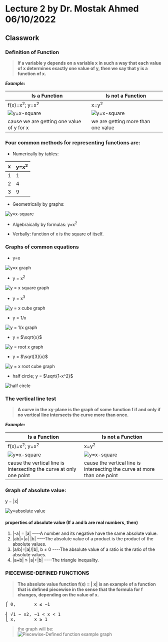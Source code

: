 # Lecture 2 by Dr. Mostak Ahmed 06/10/2022

## Classwork

### Definition of Function

> **If a variable y depends on a variable x in such a way that each value of x determines exactly one value of y, then we say that y is a function of x.**

**_Example:_**

| Is a Function                             | Is not a Function                   |
| ----------------------------------------- | ----------------------------------- |
| f(x)=x<sup>2</sup>; y=x<sup>2</sup>       | x=y<sup>2</sup>                     |
| ![y=x-square](./y-x-2.png)                | ![y=x-square](./not-a-function.png) |
| cause we are getting one value of y for x | we are getting more than one value  |

### Four common methods for representing functions are:

- Numerically by tables:

| x   | y=x<sup>2</sup> |
| --- | --------------- |
| 1   | 1               |
| 2   | 4               |
| 3   | 9               |

- Geometrically by graphs:

![y=x-square](./y-x-2.png)

- Algebraically by formulas: y=x<sup>2</sup><br>

- Verbally: function of x is the square of itself.

### Graphs of common equations

- y=x

![y=x graph](./y-x.png)

- y = x<sup>2</sup>

![y = x square graph](./y-x-2.png)

- y = x<sup>3</sup>

![y = x cube graph](./y-x-3.png)

- y = 1/x

![y = 1/x graph](./y-1divide-byx.png)

- y = $\sqrt{x}$

![y = root x graph](./y-rootx.png)

- y = $\sqrt[3]{x}$

![y = x root cube graph](./y-xroot3.png)

- half circle; y = $\sqrt{1-x^2}$

![half circle](./halfCircle.png)

### The vertical line test

> **A curve in the xy-plane is the graph of some function f if and only if no vertical line intersects the curve more than once.**

**_Example:_**

| Is a Function                                                       | Is not a Function                                                        |
| ------------------------------------------------------------------- | ------------------------------------------------------------------------ |
| f(x)=x<sup>2</sup>; y=x<sup>2</sup>                                 | x=y<sup>2</sup>                                                          |
| ![y=x-square](./v-function.png)                                     | ![y=x-square](./v-not-a-func.png)                                        |
| cause the vertical line is intersecting the curve at only one point | cause the vertical line is intersecting the curve at more than one point |

### Graph of absolute value:

y = |x| <br>

![y=absolute value](./y-modulasx.png)

#### properties of absolute value (If a and b are real numbers, then)

1. |-a| = |a| ----A number and its negative have the same absolute value.
2. |ab|=|a| |b| ----The absolute value of a product is the product of the absolute values.
3. |a/b|=|a|/|b|, b ≠ 0 ----The absolute value of a ratio is the ratio of the absolute values.
4. |a+b| ≤ |a|+|b| ----The triangle inequality.

### PIECEWISE-DEFINED FUNCTIONS

> **The absolute value function f(x) = | x| is an example of a function that is defined piecewise in the sense that the formula for f changes, depending on the value of x.**

<pre>
⎧ 0,       x ≤ −1

⎨ √1 − x2, −1 < x < 1
⎩ x,       x ≥ 1
</pre>

> the graph will be: <br>
> ![Piecewise-Defined function example graph](./pieceWise-Definded-function.png)
